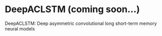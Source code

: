 # DeepACLSTM (coming soon...)
DeepACLSTM: Deep asymmetric convolutional long short-term memory neural models
